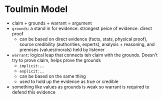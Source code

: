 # Toulmin Model
- claim + grounds + warrant = argument
- `grounds`: a stand in for evidence. strongest peice of evidence. direct proof
    - can be based on direct evidence (facts, stats, physical proof), source credibility (authorities, experts), analysis + reasoning, and premises (values/morals) held by listener
- `warrant`: logical leap that connects teh claim with the grounds. Doesn't try to prove claim, helps prove the grounds
    - `implicit`: ...
    - `explicit`: ...
    - can be based on the same thing
    - used to hold up the evidence as true or credible
- something like values as grounds is weak so warrant is required to defend this evidence

